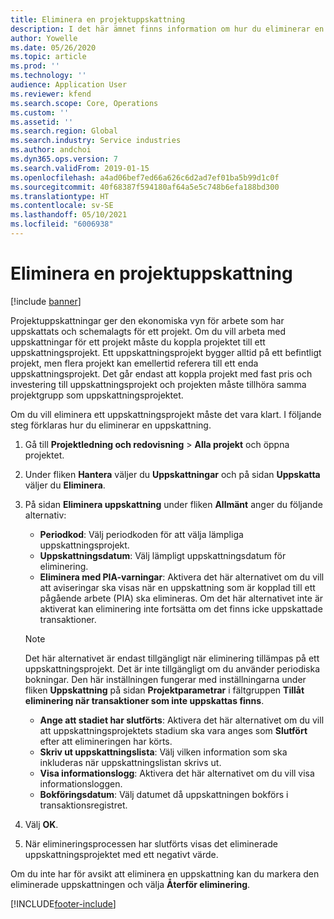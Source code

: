 ```yaml
---
title: Eliminera en projektuppskattning
description: I det här ämnet finns information om hur du eliminerar en projektuppskattning efter att den har slutförts.
author: Yowelle
ms.date: 05/26/2020
ms.topic: article
ms.prod: ''
ms.technology: ''
audience: Application User
ms.reviewer: kfend
ms.search.scope: Core, Operations
ms.custom: ''
ms.assetid: ''
ms.search.region: Global
ms.search.industry: Service industries
ms.author: andchoi
ms.dyn365.ops.version: 7
ms.search.validFrom: 2019-01-15
ms.openlocfilehash: a4ad06bef7ed66a626c6d2ad7ef01ba5b99d1c0f
ms.sourcegitcommit: 40f68387f594180af64a5e5c748b6efa188bd300
ms.translationtype: HT
ms.contentlocale: sv-SE
ms.lasthandoff: 05/10/2021
ms.locfileid: "6006938"
---
```

# <a name="eliminate-a-project-estimate"></a>Eliminera en projektuppskattning

[!include [banner](../includes/banner.md)]

Projektuppskattningar ger den ekonomiska vyn för arbete som har uppskattats och schemalagts för ett projekt. Om du vill arbeta med uppskattningar för ett projekt måste du koppla projektet till ett uppskattningsprojekt. Ett uppskattningsprojekt bygger alltid på ett befintligt projekt, men flera projekt kan emellertid referera till ett enda uppskattningsprojekt. Det går endast att koppla projekt med fast pris och investering till uppskattningsprojekt och projekten måste tillhöra samma projektgrupp som uppskattningsprojektet.

Om du vill eliminera ett uppskattningsprojekt måste det vara klart. I följande steg förklaras hur du eliminerar en uppskattning.

1. Gå till **Projektledning och redovisning** > **Alla projekt** och öppna projektet. 
2. Under fliken **Hantera** väljer du **Uppskattningar** och på sidan **Uppskatta** väljer du **Eliminera**.
3. På sidan **Eliminera uppskattning** under fliken **Allmänt** anger du följande alternativ:

   - **Periodkod**: Välj periodkoden för att välja lämpliga uppskattningsprojekt. 
   - **Uppskattningsdatum**: Välj lämpligt uppskattningsdatum för eliminering.
   - **Eliminera med PIA-varningar**: Aktivera det här alternativet om du vill att aviseringar ska visas när en uppskattning som är kopplad till ett pågående arbete (PIA) ska elimineras. Om det här alternativet inte är aktiverat kan eliminering inte fortsätta om det finns icke uppskattade transaktioner. 
   > [!NOTE]
   > Det här alternativet är endast tillgängligt när eliminering tillämpas på ett uppskattningsprojekt. Det är inte tillgängligt om du använder periodiska bokningar. Den här inställningen fungerar med inställningarna under fliken **Uppskattning** på sidan **Projektparametrar** i fältgruppen **Tillåt eliminering när transaktioner som inte uppskattas finns**.
   - **Ange att stadiet har slutförts**: Aktivera det här alternativet om du vill att uppskattningsprojektets stadium ska vara anges som **Slutfört** efter att elimineringen har körts.
   - **Skriv ut uppskattningslista**: Välj vilken information som ska inkluderas när uppskattningslistan skrivs ut.
   - **Visa informationslogg**: Aktivera det här alternativet om du vill visa informationsloggen.
   - **Bokföringsdatum**: Välj datumet då uppskattningen bokförs i transaktionsregistret.

4.  Välj **OK**.
5. När elimineringsprocessen har slutförts visas det eliminerade uppskattningsprojektet med ett negativt värde. 

Om du inte har för avsikt att eliminera en uppskattning kan du markera den eliminerade uppskattningen och välja **Återför eliminering**.   


[!INCLUDE[footer-include](../includes/footer-banner.md)]